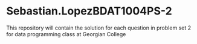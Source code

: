 # Sebastian.LopezBDAT1004PS-2
This repository will contain the solution for each question in problem set 2 for data programming class at Georgian College

